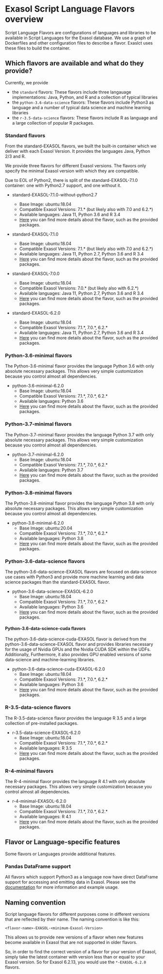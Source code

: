 # Exasol Script Language Flavors overview

Script Language Flavors are configurations of languages and libraries to be available in Script Languages for the Exasol database. We use a graph of Dockerfiles and other configuration files to describe a flavor. Exaslct uses these files to build the container.

## Which flavors are available and what do they provide?

Currently, we provide

- the `standard` flavors: These flavors include three langauage implementations: Java, Python, and R and a collection of typical libraries
- the `python-3.6-data-science` flavors: These flavors include Python3 as language and a number of typical data science and machine learning libraries
- the `r-3.5-data-science` flavors: These flavors include R as language and a large collection of popular R packages.

### Standard flavors

From the standard-EXASOL flavors, we built the built-in container which we deliver with each Exasol Version.
It provides the languages Java, Python 2/3 and R.

We provide three flavors for different Exasol versions. The flavors only specify the minimal Exasol version with which they are compatible.

Due to EOL of Python2, there is split of the standard-EXASOL-7.1.0 container: one with Python2.7 support, and one without it.

- standard-EXASOL-7.1.0-without-python2.7
  - Base Image: ubuntu:18.04
  - Compatible Exasol Versions: 7.1.\* (but likely also with 7.0 and 6.2.\*) 
  - Available languages: Java 11, Python 3.6 and R 3.4
  - [Here](standard-EXASOL-7.1.0-without-python2.7/FLAVOR_DESCRIPTION.md) you can find more details about the flavor, such as the provided packages.

- standard-EXASOL-7.1.0
  - Base Image: ubuntu:18.04
  - Compatible Exasol Versions: 7.1.\* (but likely also with 7.0 and 6.2.\*) 
  - Available languages: Java 11, Python 2.7, Python 3.6 and R 3.4
  - [Here](standard-EXASOL-7.1.0/FLAVOR_DESCRIPTION.md) you can find more details about the flavor, such as the provided packages.

- standard-EXASOL-7.0.0
  - Base Image: ubuntu:18.04
  - Compatible Exasol Versions: 7.0.\* (but likely also with 6.2.\*) 
  - Available languages: Java 11, Python 2.7, Python 3.6 and R 3.4
  - [Here](standard-EXASOL-7.0.0/FLAVOR_DESCRIPTION.md) you can find more details about the flavor, such as the provided packages.

- standard-EXASOL-6.2.0
  - Base Image: ubuntu:18.04
  - Compatible Exasol Versions: 7.1.\*, 7.0.\*, 6.2.\*
  - Available languages: Java 11, Python 2.7, Python 3.6 and R 3.4
  - [Here](standard-EXASOL-6.2.0/FLAVOR_DESCRIPTION.md) you can find more details about the flavor, such as the provided packages.

### Python-3.6-minimal flavors

The Python-3.6-minimal flavor provides the language Python 3.6 with only absolute necessary packages. This allows very simple customization because you control almost all dependencies.

- python-3.6-minimal-6.2.0
  - Base Image: ubuntu:18.04
  - Compatible Exasol Versions: 7.1.\*, 7.0.\*, 6.2.\*
  - Available languages: Python 3.6
  - [Here](https://github.com/exasol/script-languages/tree/master/flavors/python-3.6-minimal-EXASOL-6.2.0/FLAVOR_DESCRIPTION.md) you can find more details about the flavor, such as the provided packages.

### Python-3.7-minimal flavors

The Python-3.7-minimal flavor provides the language Python 3.7 with only absolute necessary packages. This allows very simple customization because you control almost all dependencies.

- python-3.7-minimal-6.2.0
  - Base Image: ubuntu:18.04
  - Compatible Exasol Versions: 7.1.\*, 7.0.\*, 6.2.\*
  - Available languages: Python 3.7
  - [Here](https://github.com/exasol/script-languages/tree/master/flavors/python-3.7-minimal-EXASOL-6.2.0/FLAVOR_DESCRIPTION.md) you can find more details about the flavor, such as the provided packages.

### Python-3.8-minimal flavors

The Python-3.8-minimal flavor provides the language Python 3.8 with only absolute necessary packages. This allows very simple customization because you control almost all dependencies.

- python-3.8-minimal-6.2.0
  - Base Image: ubuntu:20.04
  - Compatible Exasol Versions: 7.1.\*, 7.0.\*, 6.2.\*
  - Available languages: Python 3.8
  - [Here](https://github.com/exasol/script-languages/tree/master/flavors/python-3.8-minimal-EXASOL-6.2.0/FLAVOR_DESCRIPTION.md) you can find more details about the flavor, such as the provided packages.

### Python-3.6-data-science flavors

The python-3.6-data-science-EXASOL flavors are focused on data-science use cases with Python3 and provide more machine learning and data science packages than the standard-EXASOL flavor.

- python-3.6-data-science-EXASOL-6.2.0
  - Base Image: ubuntu:18.04
  - Compatible Exasol Versions: 7.1.\*, 7.0.\*, 6.2.\*
  - Available languages: Python 3.6
  - [Here](https://github.com/exasol/script-languages/tree/master/flavors/python-3.6-data-science-EXASOL-6.2.0/FLAVOR_DESCRIPTION.md) you can find more details about the flavor, such as the provided packages.

#### Python-3.6-data-science-cuda flavors

The python-3.6-data-science-cuda-EXASOL flavor is derived from the python-3.6-data-science-EXASOL flavor and provides libraries necessary for the usage of Nvidia GPUs and the Nvidia CUDA SDK within the UDFs. Additionally, Furthermore, it also provides GPU enabled versions of some data-science and machine-learning libraries.

- python-3.6-data-science-cuda-EXASOL-6.2.0
  - Base Image: ubuntu:18.04
  - Compatible Exasol Versions: 7.1.\*, 7.0.\*, 6.2.\*
  - Available languages: Python 3.6
  - [Here](https://github.com/exasol/script-languages/tree/master/flavors/python-3.6-data-science-cuda-EXASOL-6.2.0/FLAVOR_DESCRIPTION.md) you can find more details about the flavor, such as the provided packages.

### R-3.5-data-science flavors

The R-3.5-data-science flavor provides the language R 3.5 and a large collection of pre-installed packages.

- r-3.5-data-science-EXASOL-6.2.0
  - Base Image: ubuntu:18.04
  - Compatible Exasol Versions: 7.1.\*, 7.0.\*, 6.2.\*
  - Available languages: R 3.5
  - [Here](r-3.5-data-science-EXASOL-6.2.0/FLAVOR_DESCRIPTION.md) you can find more details about the flavor, such as the provided packages.

### R-4-minimal flavors

The R-4-minimal flavor provides the language R 4.1 with only absolute necessary packages. This allows very simple customization because you control almost all dependencies.

- r-4-minimal-EXASOL-6.2.0
  - Base Image: ubuntu:18.04
  - Compatible Exasol Versions: 7.1.\*, 7.0.\*, 6.2.\*
  - Available languages: R 4.1
  - [Here](r-4-minimal-EXASOL-6.2.0/FLAVOR_DESCRIPTION.md) you can find more details about the flavor, such as the provided packages.

## Flavor or Language-specific features

Some flavors or Languages provide additional features.

### Pandas DataFrame support

All flavors which support Python3 as a language now have direct DataFrame support for accessing and emitting data in Exasol. Please see the [documentation](docs/py_dataframe.md) for more information and example usage.

## Naming convention

Script language flavors for different purposes come in different versions that are reflected by their name.
The naming convention is like this:

`<flavor-name>-EXASOL-<minimum-Exasol-Version>`

This allows us to provide new versions of a flavor when new features become available in Exasol that are not supported in older flavors.

So, in order to find the correct version of a flavor for your version of Exasol, simply take the latest container with version less than or equal to your Exasol version. So for Exasol 6.2.13, you would use the `*-EXASOL-6.2.0` flavors.
